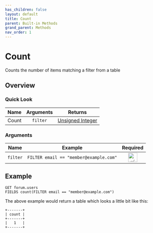 ```yaml
---
has_children: false
layout: default
title: Count
parent: Built-in Methods
grand_parent: Methods
nav_order: 1
---
```

# Count
Counts the number of items matching a filter from a table

## Overview
### Quick Look

|Name|Arguments|Returns|
|:---:|:---:|:---:|
|Count|`filter`|[Unsigned Integer](https://kalavar.cf/documentation/data-types/integer/)|

### Arguments

|Name|Example|Required|
|:---:|:---:|:---:|
|`filter`|`FILTER email == "member@example.com"`|<img src="https://kalavar.cf/assets/images/tick.png" width="30px" height="30px" alt="✅"/>|


## Example
```
GET forum.users
FIELDS count(FILTER email == "member@example.com")
```
The above example would return a table which looks a little bit like this:

```
+-------+
| count |
+-------+
|   1   |
+-------+
```
